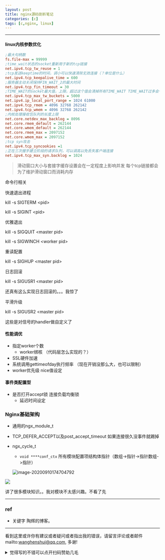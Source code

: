 ```yaml
---
layout: post
title: nginx源码剖析笔记
categories: [c]
tags: [c,nginx, linux]
---
```

  

---

 

#### linux内核参数优化

```ini
;最大句柄数
fs.file-max = 99999 
;time_wait状态的socket重新用于新的tcp链接
net.ipv4.tcp_tw_reuse = 1
;tcp发送keeptime的时间，调小可以快速清除无效连接（？单位是什么）
net.ipv4.tcp_keepalive_time = 600
;服务器主动关闭保持FIN_WAIT_2的最大时间
net.ipv4.tcp_fin_timeout = 30
;TIME_WAIT的socket最大值，上限，超过这个值会清掉所有TIME_WAIT TIME_WAIT过多会卡
net.ipv4.tcp_max_tw_buckets = 5000
net.ipv4.ip_local_port_range = 1024 61000
net.ipv4.tcp_rmem = 4096 32768 262142
net.ipv4.tcp_wmem = 4096 32768 262142
;内核处理接收包队列的长度上限
net.core.netdev_max_backlog = 8096
net.core.rmem_default = 262144
net.core.wmem_default = 262144
net.core.rmem_max = 2097152
net.core.wmem_max = 2097152
;tcp syn攻击
net.ipv4.tcp_syncookies =1
;正在三次握手建立阶段的请求队列，可以调高以免丢失客户端连接
net.ipv4.tcp_max_syn.backlog = 1024
```

> 滑动窗口大小与套接字缓存设置会在一定程度上影响并发 每个tcp链接都会为了维护滑动窗口而消耗内存



命令行相关

快速退出进程

kill -s SIGTERM <pid\>  

kill -s SIGINT <pid\>

优雅退出

kill -s SIGQUIT <master pid\>

kill -s SIGWINCH <worker pid\>

重读配置

kill -s SIGHUP <master pid\>

日志回滚

kill -s SIGUSR1 <master pid\>

还真有这么实现日志回滚的。。。我惊了

平滑升级

kill -s SIGUSR2 <master pid\>

这些是对信号的handler做自定义了



#### 性能调优

- 指定worker个数
  - worker绑核 （代码层怎么实现的？）
- SSL硬件加速
- 系统调用gettimeofday执行频率 （现在开销没那么大，也可以限制）
- worker优先级 nice值设定

#### 事件类配置型

- 是否打开accept锁 连接负载均衡锁
  - 延迟时间设定

### Nginx基础架构

- 通用的ngx_module_t

- TCP_DEFER_ACCEPT以及post_accept_timeout 如果连接很久没事件就踢掉

- ngx_cycle_t

  - `void ****conf_ctx` 所有模块配置项结构体指针（数组->指针->指针数组->指针）

  ![image-20200910174704792](https://wanghenshui.github.io/assets/image-20200910174704792.png)

![](https://wanghenshui.github.io/assets/image-20200910173852125.png)

讲了很多模块知识。。我对模块不太感兴趣。不看了先

---

### ref

- 关键字 陶辉的博客。

---

看到这里或许你有建议或者疑问或者指出我的错误，请留言评论或者邮件mailto:wanghenshui@qq.com, 多谢! 
<details>
<summary>觉得写的不错可以点开扫码赞助几毛</summary>
![微信转账](https://wanghenshui.github.io/assets/wepay.png)
</details>